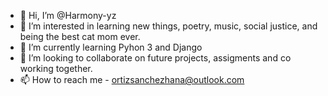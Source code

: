 - 👋 Hi, I’m @Harmony-yz
- 👀 I’m interested in learning new things, poetry, music, social justice, and being the best cat mom ever.
- 🌱 I’m currently learning Pyhon 3 and Django
- 💞️ I’m looking to collaborate on future projects, assigments and co working together.
- 📫 How to reach me - ortizsanchezhana@outlook.com

<!---
Harmony-yz/Harmony-yz is a ✨ special ✨ repository because its `README.md` (this file) appears on your GitHub profile.
You can click the Preview link to take a look at your changes.
--->
